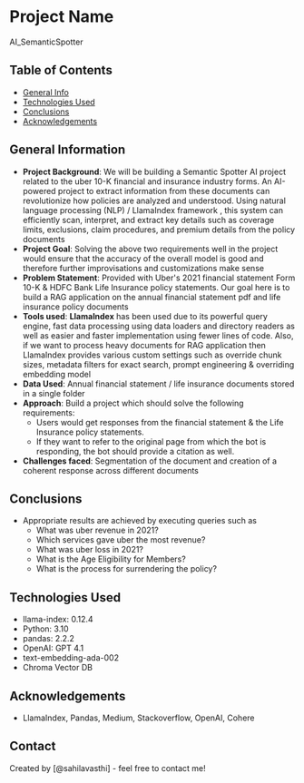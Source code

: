 # Project Name
AI_SemanticSpotter


## Table of Contents
* [General Info](#general-information)
* [Technologies Used](#technologies-used)
* [Conclusions](#conclusions)
* [Acknowledgements](#acknowledgements)

## General Information
- **Project Background**:
We will be building a Semantic Spotter AI project related to the uber 10-K financial and insurance industry forms. An AI-powered project to extract information from these documents can revolutionize how policies are analyzed and understood. Using natural language processing (NLP) / LlamaIndex framework , this system can efficiently scan, interpret, and extract key details such as coverage limits, exclusions, claim procedures, and premium details from the policy documents
- **Project Goal**:
Solving the above two requirements well in the project would ensure that the accuracy of the overall model is good and therefore further improvisations and customizations make sense
- **Problem Statement**:
Provided with Uber's 2021 financial statement Form 10-K & HDFC Bank Life Insurance policy statements. Our goal here is to build a RAG application on the annual financial statement pdf and life insurance policy documents
- **Tools used**:
**LlamaIndex** has been used due to its powerful query engine, fast data processing using data loaders and directory readers as well as easier and faster implementation using fewer lines of code. Also, if we want to process heavy documents for RAG application then LlamaIndex provides various custom settings such as override chunk sizes, metadata filters for exact search, prompt engineering & overriding embedding model
- **Data Used**:
Annual financial statement / life insurance documents stored in a single folder
- **Approach**:
Build a project which should solve the following requirements:
	- Users would get responses from the financial statement & the Life Insurance policy statements.
	- If they want to refer to the original page from which the bot is responding, the bot should provide a citation as well.
- **Challenges faced**: Segmentation of the document and creation of a coherent response across different documents

## Conclusions
- Appropriate results are achieved by executing queries such as 
	- What was uber revenue in 2021?
	- Which services gave uber the most revenue?
	- What was uber loss in 2021?
	- What is the Age Eligibility for Members?
	- What is the process for surrendering the policy?

## Technologies Used
- llama-index: 0.12.4
- Python: 3.10
- pandas: 2.2.2
- OpenAI: GPT 4.1
- text-embedding-ada-002 
- Chroma Vector DB

<!-- As the libraries versions keep on changing, it is recommended to mention the version of library used in this project -->

## Acknowledgements
- LlamaIndex, Pandas, Medium, Stackoverflow, OpenAI, Cohere

## Contact
Created by [@sahilavasthi] - feel free to contact me!
